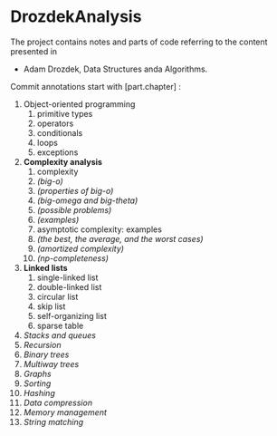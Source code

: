 # DrozdekAnalysis

The project contains notes and parts of code referring to the content presented in 
+ Adam Drozdek, Data Structures anda Algorithms.

Commit annotations start with [part.chapter] :
 
<ol type="1">
<li><a href"https://github.com/vitalispopoff/DrozdekAnalysis/wiki/Part-1-:-Object-Oriented-Programming"<b>Object-oriented programming</b></a>
<ol type="1">
<li>primitive types</li>
<li>operators</li>
<li>conditionals</li>
<li>loops</li>
<li>exceptions</li>
</ol></li>
<li><b>Complexity analysis</b>
<ol type="1">
 <li>complexity</li>
 <li><i>(big-o)</i></li>
 <li><i>(properties of big-o)</i></li>
 <li><i>(big-omega and big-theta)</i></li>
 <li><i>(possible problems)</i></li>
 <li><i>(examples)</i></li>
 <li>asymptotic complexity: examples</li>
 <li><i>(the best, the average, and the worst cases)</i></li>
 <li><i>(amortized complexity)</i></li>
 <li><i>(np-completeness)</i></li>
</ol></li>
<li><b>Linked lists</b>
<ol type="1">
<li>single-linked list</li>
<li>double-linked list</li>
<li>circular list</li>
<li>skip list</li>
<li>self-organizing list</li>
<li>sparse table</li>
</ol></li>
 <li><i>Stacks and queues</i></li>
<li><i>Recursion</i></li>
<li><i>Binary trees</i></li>
<li><i>Multiway trees</i></li>
<li><i>Graphs</i></li>
<li><i>Sorting</i></li>
<li><i>Hashing</i></li>
<li><i>Data compression</i></li>
<li><i>Memory management</i></li>
<li><i>String matching</i></li>
</ol>

